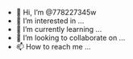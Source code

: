 - 👋 Hi, I’m @778227345w
- 👀 I’m interested in ...
- 🌱 I’m currently learning ...
- 💞️ I’m looking to collaborate on ...
- 📫 How to reach me ...

<!---
778227345w/778227345w is a ✨ special ✨ repository because its `README.md` (this file) appears on your GitHub profile.
You can click the Preview link to take a look at your changes.
--->

